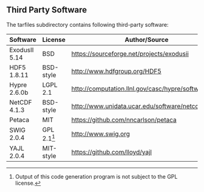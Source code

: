 Third Party Software
--------------------
The tarfiles subdirectory contains following third-party software:

Software      | License      | Author/Source
--------------|--------------|--------------
ExodusII 5.14 | BSD          | https://sourceforge.net/projects/exodusii
HDF5 1.8.11   | BSD-style    | http://www.hdfgroup.org/HDF5
Hypre 2.6.0b  | LGPL 2.1     | http://computation.llnl.gov/casc/hypre/software.html
NetCDF 4.1.3  | BSD-style    | http://www.unidata.ucar.edu/software/netcdf
Petaca        | MIT          | https://github.com/nncarlson/petaca
SWIG 2.0.4    | GPL 2.1[^1]  | http://www.swig.org
YAJL 2.0.4    | MIT-style    | https://github.com/lloyd/yajl

[^1]: Output of this code generation program is not subject to the GPL license.
